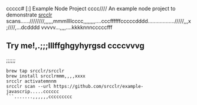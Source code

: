 ccccc# [:] Example Node Project
cccc////
An example node project to demonstrate [srcclr](https://www.srcclr.com) scans......////////,,,,,,mmmllllcccc,,,,,,,,....cccffffffcccccdddd................../////,,,x;////,...dcdddd
vvvvv...,,,,....kkkknnncccccfff
## Try me!,.;;;lllffghgyhyrgsd  ccccvvvg
;;;;;;
```wwwww...........dddd
brew tap srcclr/srcclr
brew install srcclrmmm,,,,xxxx
srcclr activatemnnm
srcclr scan --url https://github.com/srcclr/example-javascrip.....cccccc
```.......,,,,,,ccccccccc
